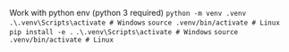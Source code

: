 Work with python env (python 3 required)
`python -m venv .venv`
`.\.venv\Scripts\activate # Windows`
`source .venv/bin/activate # Linux`
`pip install -e .`
`.\.venv\Scripts\activate # Windows`
`source .venv/bin/activate # Linux`
